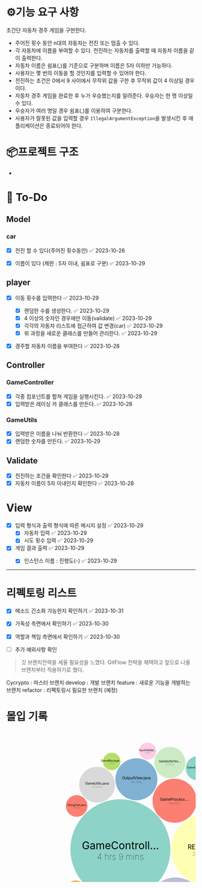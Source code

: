 # ⚙️기능 요구 사항
초간단 자동차 경주 게임을 구현한다.

- 주어진 횟수 동안 n대의 자동차는 전진 또는 멈출 수 있다.
- 각 자동차에 이름을 부여할 수 있다. 전진하는 자동차를 출력할 때 자동차 이름을 같이 출력한다.
- 자동차 이름은 쉼표(,)를 기준으로 구분하며 이름은 5자 이하만 가능하다.
- 사용자는 몇 번의 이동을 할 것인지를 입력할 수 있어야 한다.
- 전진하는 조건은 0에서 9 사이에서 무작위 값을 구한 후 무작위 값이 4 이상일 경우이다.
- 자동차 경주 게임을 완료한 후 누가 우승했는지를 알려준다. 우승자는 한 명 이상일 수 있다.
- 우승자가 여러 명일 경우 쉼표(,)를 이용하여 구분한다.
- 사용자가 잘못된 값을 입력할 경우 `IllegalArgumentException`을 발생시킨 후 애플리케이션은 종료되어야 한다.


# 📦프로젝트 구조
-

# 🔎 To-Do
## Model
### car
- [x] 전진 할 수 있다(주어진 횟수동안) ✅ 2023-10-26
- [x] 이름이 있다 (제한 : 5자 이내, 쉼표로 구분) ✅ 2023-10-29


## player
- [x] 이동 횟수를 입력한다 ✅ 2023-10-29
	- [x] 랜덤한 수를 생성한다. ✅ 2023-10-29
	- [x] 4 이상의 숫자인 경우에만 이동(validate) ✅ 2023-10-29
	- [x] 각각의 자동차 리스트에 접근하여 값 변경(car) ✅ 2023-10-29
	- [x] 위 과정을 새로운 클래스를 만들어 관리한다. ✅ 2023-10-29
- [x] 경주할 자동차 이름을 부여한다 ✅ 2023-10-28


## Controller
### GameController
- [x] 각종 컴포넌트를 합쳐 게임을 실행시킨다. ✅ 2023-10-29
- [x] 입력받은 레이싱 카 클래스를 만든다. ✅ 2023-10-28
### GameUtils
- [x] 입력받은 이름을 나눠 반환한다 ✅ 2023-10-28
- [x] 랜덤한 숫자를 만든다. ✅ 2023-10-29

## Validate
- [x] 전진하는 조건을 확인한다 ✅ 2023-10-29
- [x] 자동차 이름이 5자 이내인지 확인한다 ✅ 2023-10-28

# View
- [x] 입력 형식과 출력 형식에 따른 메시지 설정 ✅ 2023-10-29
	- [x] 자동차 입력 ✅ 2023-10-29
	- [x] 시도 횟수 입력 ✅ 2023-10-29

- [x] 게임 결과 출력 ✅ 2023-10-29
	- [x] 인스턴스 이름 : 진행도(-) ✅ 2023-10-29


---
# 리펙토링 리스트
 - [x] 메소드 간소화 가능한지 확인하기 ✅ 2023-10-31
 - [x] 가독성 측면에서 확인하기 ✅ 2023-10-30
 - [x] 역할과 책임 측면에서 확인하기 ✅ 2023-10-30

- [ ] 추가 예외사항 확인


> 깃 브랜치전략을 세울 필요성을 느꼈다. 
> GitFlow 전략을 채택하고 앞으로 나올 브랜치부터 적용하기로 했다.

Cycrypto : 마스터 브랜치
develop : 개발 브랜치
feature : 새로운 기능을 개발하는 브랜치
refactor : 리펙토링시 필요한 브랜치 (예정)


# 몰입 기록

<svg width="748" height="598.4"><g transform="translate(30,30)"><circle class="bubble" r="133.07693322638707" cx="273.65480464041167" cy="286.07696172198666" style="fill: rgb(141, 211, 199);"><title>/Users/cycrpto/Desktop/My Brain/1.Projects/우아한테크코스/프리코스/week2/java-racingcar-6/src/main/java/racingcar/controller/GameController.java</title></circle><circle class="bubble" r="94.15890807631294" cx="502.8482342697274" cy="286.07696172198666" style="fill: rgb(255, 255, 179);"><title>/Users/cycrpto/Desktop/My Brain/1.Projects/우아한테크코스/프리코스/week2/java-racingcar-6/docs/README.md</title></circle><circle class="bubble" r="74.64498973581148" cx="420.5517741568541" cy="435.699078406658" style="fill: rgb(190, 186, 218);"><title>/Users/cycrpto/Desktop/My Brain/1.Projects/우아한테크코스/프리코스/week2/java-racingcar-6/src/main/java/racingcar/model/RacingCar.java</title></circle><circle class="bubble" r="58.58118901142333" cx="417.8240720512194" cy="156.83971588473332" style="fill: rgb(251, 128, 114);"><title>/Users/cycrpto/Desktop/My Brain/1.Projects/우아한테크코스/프리코스/week2/java-racingcar-6/src/main/java/racingcar/controller/GameProcess.java</title></circle><circle class="bubble" r="55.90129088818507" cx="316.22863230902595" cy="99.94809864530097" style="fill: rgb(128, 177, 211);"><title>/Users/cycrpto/Desktop/My Brain/1.Projects/우아한테크코스/프리코스/week2/java-racingcar-6/src/main/java/racingcar/view/OutputView.java</title></circle><circle class="bubble" r="55.02968350607204" cx="294.90751509532424" cy="474.94920516463156" style="fill: rgb(253, 180, 98);"><title>/Users/cycrpto/Desktop/My Brain/1.Projects/우아한테크코스/프리코스/week2/java-racingcar-6/src/main/java/racingcar/model/CarList.java</title></circle><circle class="bubble" r="51.16225468630165" cx="528.4008826049159" cy="141.03182155706543" style="fill: rgb(179, 222, 105);"><title>/Users/cycrpto/Desktop/My Brain/1.Projects/우아한테크코스/프리코스/week2/java-racingcar-6/src/test/java/racingcar/controller/GameProcessTest.java</title></circle><circle class="bubble" r="48.05332810166579" cx="544.6621752653991" cy="424.04990340294114" style="fill: rgb(252, 205, 229);"><title>/Users/cycrpto/Desktop/My Brain/1.Projects/우아한테크코스/프리코스/week2/java-racingcar-6/src/main/java/racingcar/validator/InputValidation.java</title></circle><circle class="bubble" r="47.715994672424344" cx="211.61720741948056" cy="114.1784808918361" style="fill: rgb(217, 217, 217);"><title>/Users/cycrpto/Desktop/My Brain/1.Projects/우아한테크코스/프리코스/week2/java-racingcar-6/src/main/java/racingcar/controller/GameUtils.java</title></circle><circle class="bubble" r="41.86165230665616" cx="200.10462425554832" cy="446.95774768333376" style="fill: rgb(188, 128, 189);"><title>/Users/cycrpto/Desktop/My Brain/1.Projects/우아한테크코스/프리코스/week2/java-racingcar-6/src/main/java/racingcar/view/InputView.java</title></circle><circle class="bubble" r="41.69984377601718" cx="405.2530485800042" cy="55.37689010016476" style="fill: rgb(204, 235, 197);"><title>/Users/cycrpto/Desktop/My Brain/1.Projects/우아한테크코스/프리코스/week2/java-racingcar-6/src/test/java/racingcar/controller/GameUtilsTest.java</title></circle><circle class="bubble" r="34.213143302385305" cx="365.9544868056102" cy="532.1317508547938" style="fill: rgb(255, 237, 111);"><title>/Users/cycrpto/Desktop/My Brain/1.Projects/우아한테크코스/프리코스/week2/java-racingcar-6/src/test/java/racingcar/controller/GameControllerTest.java</title></circle><circle class="bubble" r="32.462451391457485" cx="479.843690169944" cy="70.55822239858475" style="fill: rgb(141, 211, 199);"><title>/Users/cycrpto/Desktop/My Brain/1.Projects/우아한테크코스/프리코스/week2/java-racingcar-6/src/main/java/racingcar/global/GameConfig.java</title></circle><circle class="bubble" r="31.667861596247743" cx="593.1993710118439" cy="195.7137267274987" style="fill: rgb(255, 255, 179);"><title>/Users/cycrpto/Desktop/My Brain/1.Projects/우아한테크코스/프리코스/week2/java-racingcar-6/src/main/java/racingcar/model/RacingCarList.java</title></circle><circle class="bubble" r="28.906608948685477" cx="598.6112840734564" cy="366.4524254161349" style="fill: rgb(190, 186, 218);"><title>/Users/cycrpto/Desktop/My Brain/1.Projects/우아한테크코스/프리코스/week2/java-racingcar-6/src/main/java/racingcar/model/Cars.java</title></circle><circle class="bubble" r="28.79678339128576" cx="157.26474138235355" cy="170.77713668077635" style="fill: rgb(251, 128, 114);"><title>/Users/cycrpto/Desktop/My Brain/1.Projects/우아한테크코스/프리코스/week2/java-racingcar-6/src/test/java/study/StringTest.java</title></circle><circle class="bubble" r="26.7742029790996" cx="507.67684610983065" cy="491.3406159096462" style="fill: rgb(128, 177, 211);"><title>/Users/cycrpto/Desktop/My Brain/1.Projects/우아한테크코스/프리코스/week2/java-racingcar-6/src/test/java/racingcar/ApplicationTest.java</title></circle><circle class="bubble" r="25.769336443310817" cx="154.67137661156895" cy="394.24731163823594" style="fill: rgb(253, 180, 98);"><title>/Users/cycrpto/Desktop/My Brain/1.Projects/우아한테크코스/프리코스/week2/java-racingcar-6/src/main/java/racingcar/Application.java</title></circle><circle class="bubble" r="23.203814502623118" cx="250.48209576702197" cy="52.52918632694616" style="fill: rgb(179, 222, 105);"><title>/Users/cycrpto/Desktop/My Brain/1.Projects/우아한테크코스/프리코스/week2/java-racingcar-6/src/main/java/racingcar/constant/GameMessage.java</title></circle><circle class="bubble" r="22.781574596069635" cx="346.13516159604427" cy="25.058297625216483" style="fill: rgb(252, 205, 229);"><title>/Users/cycrpto/Desktop/My Brain/1.Projects/우아한테크코스/프리코스/week2/java-racingcar-6/src/main/java/racingcar/validation/InputValidation.java</title></circle><circle class="bubble" r="18.125577208984815" cx="609.39762792277" cy="244.86436540339932" style="fill: rgb(217, 217, 217);"><title>/Users/cycrpto/Desktop/My Brain/1.Projects/우아한테크코스/프리코스/week2/java-racingcar-6/README.md</title></circle><text class="label" x="273.65480464041167" y="286.07696172198666" pointer-events="none" style="text-anchor: middle; font-size: 28px;">GameControll…</text><text class="label" x="502.8482342697274" y="286.07696172198666" pointer-events="none" style="text-anchor: middle; font-size: 17px;">README.md</text><text class="label" x="420.5517741568541" y="435.699078406658" pointer-events="none" style="text-anchor: middle; font-size: 13px;">RacingCar.java</text><text class="label" x="417.8240720512194" y="156.83971588473332" pointer-events="none" style="text-anchor: middle; font-size: 10px;">GameProcess.…</text><text class="label" x="316.22863230902595" y="99.94809864530097" pointer-events="none" style="text-anchor: middle; font-size: 10px;">OutputView.java</text><text class="label" x="294.90751509532424" y="474.94920516463156" pointer-events="none" style="text-anchor: middle; font-size: 10px;">CarList.java</text><text class="label" x="528.4008826049159" y="141.03182155706543" pointer-events="none" style="text-anchor: middle; font-size: 9px;">GameProcessT…</text><text class="label" x="544.6621752653991" y="424.04990340294114" pointer-events="none" style="text-anchor: middle; font-size: 9px;">InputValidat…</text><text class="label" x="211.61720741948056" y="114.1784808918361" pointer-events="none" style="text-anchor: middle; font-size: 9px;">GameUtils.java</text><text class="label" x="200.10462425554832" y="446.95774768333376" pointer-events="none" style="text-anchor: middle; font-size: 8px;">InputView.java</text><text class="label" x="405.2530485800042" y="55.37689010016476" pointer-events="none" style="text-anchor: middle; font-size: 8px;">GameUtilsTes…</text><text class="label" x="365.9544868056102" y="532.1317508547938" pointer-events="none" style="text-anchor: middle; font-size: 7px;">GameControll…</text><text class="label" x="479.843690169944" y="70.55822239858475" pointer-events="none" style="text-anchor: middle; font-size: 7px;">GameConfig.java</text><text class="label" x="593.1993710118439" y="195.7137267274987" pointer-events="none" style="text-anchor: middle; font-size: 7px;">RacingCarLis…</text><text class="label" x="598.6112840734564" y="366.4524254161349" pointer-events="none" style="text-anchor: middle; font-size: 7px;">Cars.java</text><text class="label" x="157.26474138235355" y="170.77713668077635" pointer-events="none" style="text-anchor: middle; font-size: 7px;">StringTest.java</text><text class="label" x="507.67684610983065" y="491.3406159096462" pointer-events="none" style="text-anchor: middle; font-size: 7px;">ApplicationT…</text><text class="label" x="154.67137661156895" y="394.24731163823594" pointer-events="none" style="text-anchor: middle; font-size: 7px;">Application.…</text><text class="label" x="250.48209576702197" y="52.52918632694616" pointer-events="none" style="text-anchor: middle; font-size: 7px;">GameMessage.…</text><text class="label" x="346.13516159604427" y="25.058297625216483" pointer-events="none" style="text-anchor: middle; font-size: 7px;">InputValidat…</text><text class="label" x="609.39762792277" y="244.86436540339932" pointer-events="none" style="text-anchor: middle; font-size: 6px;">README.md</text><text class="label hours" x="273.65480464041167" y="314.07696172198666" pointer-events="none" style="font-weight: 100; text-anchor: middle; font-size: 22.4px;">4 hrs 9 mins</text><text class="label hours" x="502.8482342697274" y="303.07696172198666" pointer-events="none" style="font-weight: 100; text-anchor: middle; font-size: 13.6px;">2 hrs 5 mins</text><text class="label hours" x="420.5517741568541" y="448.699078406658" pointer-events="none" style="font-weight: 100; text-anchor: middle; font-size: 10.4px;">1 hr 18 mins</text><text class="label hours" x="417.8240720512194" y="166.83971588473332" pointer-events="none" style="font-weight: 100; text-anchor: middle; font-size: 8px;">48 mins</text><text class="label hours" x="316.22863230902595" y="109.94809864530097" pointer-events="none" style="font-weight: 100; text-anchor: middle; font-size: 8px;">44 mins</text><text class="label hours" x="294.90751509532424" y="484.94920516463156" pointer-events="none" style="font-weight: 100; text-anchor: middle; font-size: 8px;">42 mins</text><text class="label hours" x="528.4008826049159" y="150.03182155706543" pointer-events="none" style="font-weight: 100; text-anchor: middle; font-size: 7.2px;">36 mins</text><text class="label hours" x="544.6621752653991" y="433.04990340294114" pointer-events="none" style="font-weight: 100; text-anchor: middle; font-size: 7.2px;">32 mins</text><text class="label hours" x="211.61720741948056" y="123.1784808918361" pointer-events="none" style="font-weight: 100; text-anchor: middle; font-size: 7.2px;">32 mins</text><text class="label hours" x="200.10462425554832" y="454.95774768333376" pointer-events="none" style="font-weight: 100; text-anchor: middle; font-size: 6.4px;">24 mins</text><text class="label hours" x="405.2530485800042" y="63.37689010016476" pointer-events="none" style="font-weight: 100; text-anchor: middle; font-size: 6.4px;">24 mins</text><text class="label hours" x="365.9544868056102" y="539.1317508547938" pointer-events="none" style="font-weight: 100; text-anchor: middle; font-size: 5.6px;">16 mins</text><text class="label hours" x="479.843690169944" y="77.55822239858475" pointer-events="none" style="font-weight: 100; text-anchor: middle; font-size: 5.6px;">14 mins</text><text class="label hours" x="593.1993710118439" y="202.7137267274987" pointer-events="none" style="font-weight: 100; text-anchor: middle; font-size: 5.6px;">14 mins</text><text class="label hours" x="598.6112840734564" y="373.4524254161349" pointer-events="none" style="font-weight: 100; text-anchor: middle; font-size: 5.6px;">11 mins</text><text class="label hours" x="157.26474138235355" y="177.77713668077635" pointer-events="none" style="font-weight: 100; text-anchor: middle; font-size: 5.6px;">11 mins</text><text class="label hours" x="507.67684610983065" y="498.3406159096462" pointer-events="none" style="font-weight: 100; text-anchor: middle; font-size: 5.6px;">10 mins</text><text class="label hours" x="154.67137661156895" y="401.24731163823594" pointer-events="none" style="font-weight: 100; text-anchor: middle; font-size: 5.6px;">9 mins</text><text class="label hours" x="250.48209576702197" y="59.52918632694616" pointer-events="none" style="font-weight: 100; text-anchor: middle; font-size: 5.6px;">7 mins</text><text class="label hours" x="346.13516159604427" y="32.05829762521648" pointer-events="none" style="font-weight: 100; text-anchor: middle; font-size: 5.6px;">7 mins</text><text class="label hours" x="609.39762792277" y="250.86436540339932" pointer-events="none" style="font-weight: 100; text-anchor: middle; font-size: 4.8px;">4 mins</text></g></svg>
